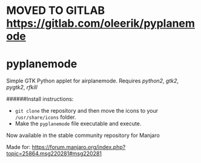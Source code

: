 # MOVED TO GITLAB https://gitlab.com/oleerik/pyplanemode

# pyplanemode
Simple GTK Python applet for airplanemode.
Requires *python2*, *gtk2*, *pygtk2*, *rfkill*

######Install instructions:

- `git clone` the repository and then move the icons to your `/usr/share/icons` folder.
- Make the `pyplanemode` file executable and execute.

Now available in the stable community repository for Manjaro


Made for: https://forum.manjaro.org/index.php?topic=25864.msg220281#msg220281
